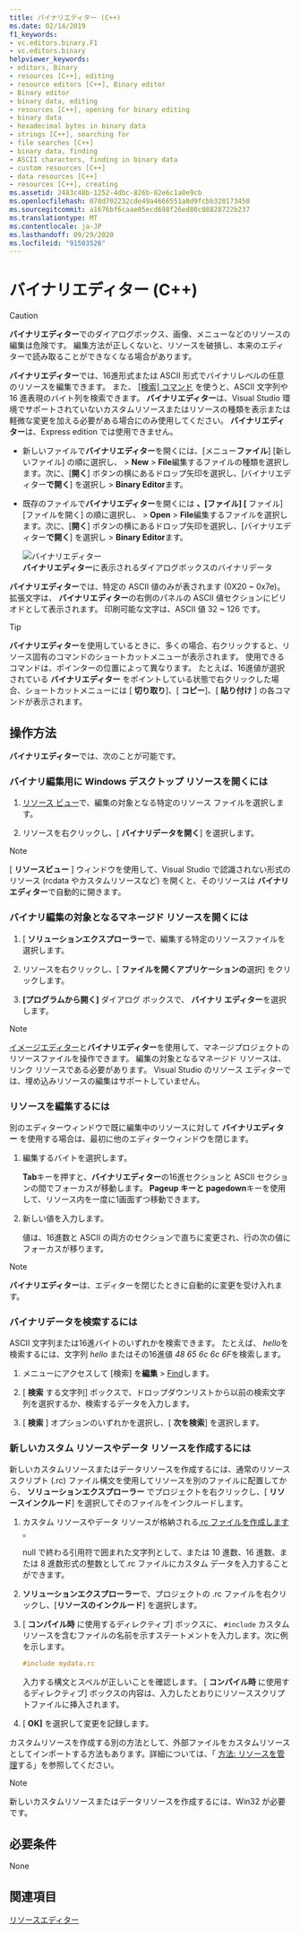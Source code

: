```yaml
---
title: バイナリエディター (C++)
ms.date: 02/14/2019
f1_keywords:
- vc.editors.binary.F1
- vc.editors.binary
helpviewer_keywords:
- editors, Binary
- resources [C++], editing
- resource editors [C++], Binary editor
- Binary editor
- binary data, editing
- resources [C++], opening for binary editing
- binary data
- hexadecimal bytes in binary data
- strings [C++], searching for
- file searches [C++]
- binary data, finding
- ASCII characters, finding in binary data
- custom resources [C++]
- data resources [C++]
- resources [C++], creating
ms.assetid: 2483c48b-1252-4dbc-826b-82e6c1a0e9cb
ms.openlocfilehash: 078d702232cde49a4666551a8d9fcbb320173450
ms.sourcegitcommit: a1676bf6caae05ecd698f26ed80c08828722b237
ms.translationtype: MT
ms.contentlocale: ja-JP
ms.lasthandoff: 09/29/2020
ms.locfileid: "91503526"
---
```

# <a name="binary-editor-c"></a>バイナリエディター (C++)

> [!CAUTION]
> **バイナリエディター**でのダイアログボックス、画像、メニューなどのリソースの編集は危険です。 編集方法が正しくないと、リソースを破損し、本来のエディターで読み取ることができなくなる場合があります。

**バイナリエディター**では、16進形式または ASCII 形式でバイナリレベルの任意のリソースを編集できます。 また、 [[検索] コマンド](/visualstudio/ide/reference/find-command) を使うと、ASCII 文字列や 16 進表現のバイト列を検索できます。 **バイナリエディター**は、Visual Studio 環境でサポートされていないカスタムリソースまたはリソースの種類を表示または軽微な変更を加える必要がある場合にのみ使用してください。 **バイナリエディター**は、Express edition では使用できません。

- 新しいファイルで**バイナリエディター**を開くには、[メニュー**ファイル**] [新しいファイル] の順に選択し、  >  **New**  >  **File**編集するファイルの種類を選択します。次に、[**開く**] ボタンの横にあるドロップ矢印を選択し、[バイナリエディター**で開く**] を選択し  >  **Binary Editor**ます。

- 既存のファイルで**バイナリエディター**を開くには **、[ファイル] [** ファイル] [ファイルを開く] の順に選択し、  >  **Open**  >  **File**編集するファイルを選択します。次に、[**開く**] ボタンの横にあるドロップ矢印を選択し、[バイナリエディター**で開く**] を選択し  >  **Binary Editor**ます。

   ![バイナリエディター](../mfc/media/vcbinaryeditor2.gif "vcBinaryEditor2")<br/>
   **バイナリエディター**に表示されるダイアログボックスのバイナリデータ

**バイナリエディター**では、特定の ASCII 値のみが表されます (0X20 ~ 0x7e)。 拡張文字は、 **バイナリエディター**の右側のパネルの ASCII 値セクションにピリオドとして表示されます。 印刷可能な文字は、ASCII 値 32 ~ 126 です。

> [!TIP]
> **バイナリエディター**を使用しているときに、多くの場合、右クリックすると、リソース固有のコマンドのショートカットメニューが表示されます。 使用できるコマンドは、ポインターの位置によって異なります。 たとえば、16進値が選択されている **バイナリエディター** をポイントしている状態で右クリックした場合、ショートカットメニューには [ **切り取り**]、[ **コピー**]、[ **貼り付け** ] の各コマンドが表示されます。

## <a name="how-to"></a>操作方法

**バイナリエディター**では、次のことが可能です。

### <a name="to-open-a-windows-desktop-resource-for-binary-editing"></a>バイナリ編集用に Windows デスクトップ リソースを開くには

1. [リソース ビュー](how-to-create-a-resource-script-file.md#create-resources)で、編集の対象となる特定のリソース ファイルを選択します。

1. リソースを右クリックし、[ **バイナリデータを開く**] を選択します。

> [!NOTE]
> [ **リソースビュー** ] ウィンドウを使用して、Visual Studio で認識されない形式のリソース (rcdata やカスタムリソースなど) を開くと、そのリソースは **バイナリエディター**で自動的に開きます。

### <a name="to-open-a-managed-resource-for-binary-editing"></a>バイナリ編集の対象となるマネージド リソースを開くには

1. [ **ソリューションエクスプローラー**で、編集する特定のリソースファイルを選択します。

1. リソースを右クリックし、[ **ファイルを開くアプリケーションの**選択] をクリックします。

1. **[プログラムから開く]** ダイアログ ボックスで、 **バイナリ エディター**を選択します。

> [!NOTE]
> [イメージエディター](image-editor-for-icons.md)と**バイナリエディター**を使用して、マネージプロジェクトのリソースファイルを操作できます。 編集の対象となるマネージド リソースは、リンク リソースである必要があります。 Visual Studio のリソース エディターでは、埋め込みリソースの編集はサポートしていません。

### <a name="to-edit-a-resource"></a>リソースを編集するには

別のエディターウィンドウで既に編集中のリソースに対して **バイナリエディター** を使用する場合は、最初に他のエディターウィンドウを閉じます。

1. 編集するバイトを選択します。

   **Tab**キーを押すと、**バイナリエディター**の16進セクションと ASCII セクションの間でフォーカスが移動します。 **Pageup キーと** **pagedown**キーを使用して、リソース内を一度に1画面ずつ移動できます。

1. 新しい値を入力します。

   値は、16進数と ASCII の両方のセクションで直ちに変更され、行の次の値にフォーカスが移ります。

> [!NOTE]
> **バイナリエディター**は、エディターを閉じたときに自動的に変更を受け入れます。

### <a name="to-find-binary-data"></a>バイナリデータを検索するには

ASCII 文字列または16進バイトのいずれかを検索できます。 たとえば、 *hello*を検索するには、文字列 *hello* またはその16進値 *48 65 6c 6c 6F*を検索します。

1. メニューにアクセスして [検索] を**編集**  >  [Find](/visualstudio/ide/reference/find-command)します。

1. [ **検索** する文字列] ボックスで、ドロップダウンリストから以前の検索文字列を選択するか、検索するデータを入力します。

1. [ **検索** ] オプションのいずれかを選択し、[ **次を検索**] を選択します。

### <a name="to-create-a-new-custom-or-data-resource"></a>新しいカスタム リソースやデータ リソースを作成するには

新しいカスタムリソースまたはデータリソースを作成するには、通常のリソーススクリプト (.rc) ファイル構文を使用してリソースを別のファイルに配置してから、 **ソリューションエクスプローラー** でプロジェクトを右クリックし、[ **リソースインクルード**] を選択してそのファイルをインクルードします。

1. カスタム リソースやデータ リソースが格納される[.rc ファイルを作成します](how-to-create-a-resource-script-file.md) 。

   null で終わる引用符で囲まれた文字列として、または 10 進数、16 進数、または 8 進数形式の整数として.rc ファイルにカスタム データを入力することができます。

1. **ソリューションエクスプローラー**で、プロジェクトの .rc ファイルを右クリックし、[**リソースのインクルード**] を選択します。

1. [ **コンパイル時** に使用するディレクティブ] ボックスに、 `#include` カスタムリソースを含むファイルの名前を示すステートメントを入力します。次に例を示します。

    ```cpp
    #include mydata.rc
    ```

   入力する構文とスペルが正しいことを確認します。 [ **コンパイル時** に使用するディレクティブ] ボックスの内容は、入力したとおりにリソーススクリプトファイルに挿入されます。

1. [ **OK]** を選択して変更を記録します。

カスタムリソースを作成する別の方法として、外部ファイルをカスタムリソースとしてインポートする方法もあります。詳細については、「 [方法: リソースを管理](./how-to-copy-resources.md)する」を参照してください。

> [!NOTE]
> 新しいカスタムリソースまたはデータリソースを作成するには、Win32 が必要です。

## <a name="requirements"></a>必要条件

None

## <a name="see-also"></a>関連項目

[リソースエディター](resource-editors.md)
